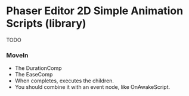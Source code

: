 # Phaser Editor 2D Simple Animation Scripts (library)

TODO

### MoveIn

- The DurationComp
- The EaseComp
- When completes, executes the children.
- You should combine it with an event node, like OnAwakeScript.
